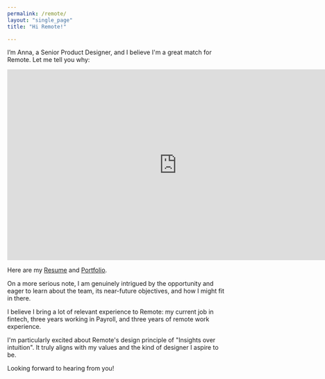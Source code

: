 ```yaml
---
permalink: /remote/
layout: "single_page"
title: "Hi Remote!"

---
```

<p class="singlePage_bottom">I’m Anna, a Senior Product Designer, and I believe I'm a great match for Remote. Let me tell you why:</p>

<div class="video-container"><iframe width="780" height="438.75" src="https://www.youtube.com/embed/Aik_6jVxsUY?si=Ip1yDUTZ7JLo4GGp" title="YouTube video player" frameborder="0" allow="accelerometer; autoplay; clipboard-write; encrypted-media; gyroscope; picture-in-picture; web-share" referrerpolicy="strict-origin-when-cross-origin" allowfullscreen></iframe> </div>

<p class="singlePage">Here are my <a href="../assets/uploads/Resume/Resume_Anna_Kozhevnikova_Remote.pdf" target="_blank">Resume</a> and <a href="../../index.html" target="_blank">Portfolio</a>.</p>
<p class="cover_letter">On a more serious note, I am genuinely intrigued by the opportunity and eager to learn about the team, its near-future objectives, and how I might fit in there.</p>
<p>I believe I bring a lot of relevant experience to Remote: my current job in fintech, three years working in Payroll, and three years of remote work experience.</p>

<p>I'm particularly excited about Remote's design principle of "Insights over intuition". It truly aligns with my values and the kind of designer I aspire to be.</p>

<div class="callout heart">Looking forward to hearing from you!</div>